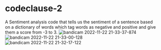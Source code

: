 # codeclause-2
A Sentiment analysis code that tells us the sentiment of a sentence based on a dictionary of words which tag words as negative and positive and give them a score from -3 to 3.
![bandicam 2022-11-22 21-33-37-874](https://user-images.githubusercontent.com/111650971/203362950-446c8f08-7f6f-451a-93ec-acb32e159d44.jpg)
![bandicam 2022-11-22 21-33-00-128](https://user-images.githubusercontent.com/111650971/203362977-40250106-4665-4312-bd7e-45748709607e.jpg)
![bandicam 2022-11-22 21-32-17-122](https://user-images.githubusercontent.com/111650971/203362993-0b43cad2-dc98-4d5a-9ae9-3964f57a1953.jpg)
